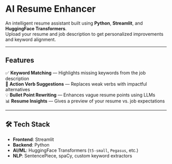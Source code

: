 # AI Resume Enhancer

An intelligent resume assistant built using **Python**, **Streamlit**, and **HuggingFace Transformers**.  
Upload your resume and job description to get personalized improvements and keyword alignment.

---

##  Features

✅ **Keyword Matching** — Highlights missing keywords from the job description  
💬 **Action Verb Suggestions** — Replaces weak verbs with impactful alternatives  
💡 **Bullet Point Rewriting** — Enhances vague resume points using LLMs  
📊 **Resume Insights** — Gives a preview of your resume vs. job expectations  

---

## 🛠️ Tech Stack

- **Frontend**: Streamlit  
- **Backend**: Python  
- **AI/ML**: HuggingFace Transformers (`t5-small`, `Pegasus`, etc.)  
- **NLP**: SentencePiece, spaCy, custom keyword extractors  
